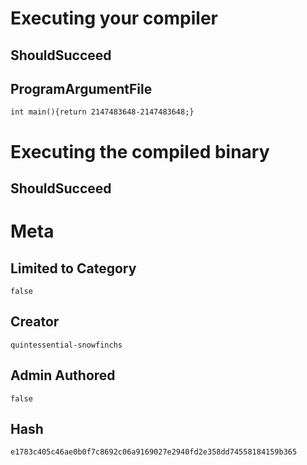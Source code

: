 # Executing your compiler

## ShouldSucceed

## ProgramArgumentFile

```
int main(){return 2147483648-2147483648;}
```

# Executing the compiled binary

## ShouldSucceed

# Meta

## Limited to Category

```
false
```

## Creator

```
quintessential-snowfinchs
```

## Admin Authored

```
false
```

## Hash

```
e1783c405c46ae0b0f7c8692c06a9169027e2940fd2e358dd74558184159b365
```
